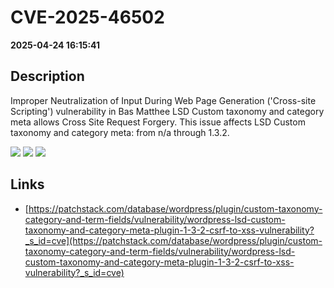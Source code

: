 # CVE-2025-46502

**2025-04-24 16:15:41**

## Description
Improper Neutralization of Input During Web Page Generation ('Cross-site Scripting') vulnerability in Bas Matthee LSD Custom taxonomy and category meta allows Cross Site Request Forgery. This issue affects LSD Custom taxonomy and category meta: from n/a through 1.3.2.

![](https://img.shields.io/static/v1?label=Score&message=7.1&color=red)
![](https://img.shields.io/static/v1?label=Severity&message=HIGH&color=red)
![](https://img.shields.io/static/v1?label=CWE&message=XSS&color=green)

## Links
- [https://patchstack.com/database/wordpress/plugin/custom-taxonomy-category-and-term-fields/vulnerability/wordpress-lsd-custom-taxonomy-and-category-meta-plugin-1-3-2-csrf-to-xss-vulnerability?_s_id=cve](https://patchstack.com/database/wordpress/plugin/custom-taxonomy-category-and-term-fields/vulnerability/wordpress-lsd-custom-taxonomy-and-category-meta-plugin-1-3-2-csrf-to-xss-vulnerability?_s_id=cve)
